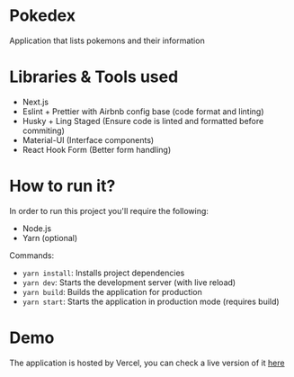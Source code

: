 # Pokedex

Application that lists pokemons and their information

# Libraries & Tools used
- Next.js
- Eslint + Prettier with Airbnb config base (code format and linting)
- Husky + Ling Staged (Ensure code is linted and formatted before commiting)
- Material-UI (Interface components)
- React Hook Form (Better form handling)

# How to run it?

In order to run this project you'll require the following:

- Node.js
- Yarn (optional)

Commands:

- `yarn install`: Installs project dependencies
- `yarn dev`: Starts the development server (with live reload)
- `yarn build`: Builds the application for production
- `yarn start`: Starts the application in production mode (requires build)

# Demo

The application is hosted by Vercel, you can check a live version of it [here](https://pokedex.misterquestions.vercel.app/)